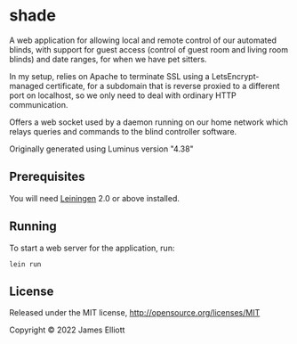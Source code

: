 # shade

A web application for allowing local and remote control of our
automated blinds, with support for guest access (control of guest room
and living room blinds) and date ranges, for when we have pet sitters.

In my setup, relies on Apache to terminate SSL using a
LetsEncrypt-managed certificate, for a subdomain that is reverse
proxied to a different port on localhost, so we only need to deal with
ordinary HTTP communication.

Offers a web socket used by a daemon running on our home network which
relays queries and commands to the blind controller software.

Originally generated using Luminus version "4.38"

## Prerequisites

You will need [Leiningen][1] 2.0 or above installed.

[1]: https://github.com/technomancy/leiningen

## Running

To start a web server for the application, run:

    lein run

## License

Released under the MIT license, http://opensource.org/licenses/MIT

Copyright © 2022 James Elliott
